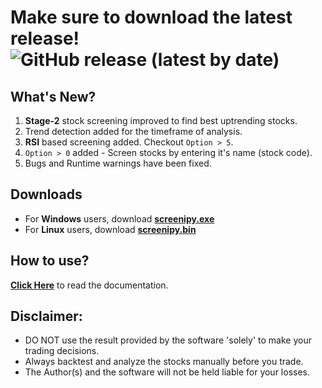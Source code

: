 # Make sure to download the latest release! ![GitHub release (latest by date)](https://img.shields.io/github/v/release/pranjal-joshi/Screeni-py)

## What's New?
1. **Stage-2** stock screening improved to find best uptrending stocks.
2. Trend detection added for the timeframe of analysis.
3. **RSI** based screening added. Checkout `Option > 5`.
4. `Option > 0` added - Screen stocks by entering it's name (stock code).
5. Bugs and Runtime warnings have been fixed.

## Downloads
* For **Windows** users, download **[screenipy.exe](https://github.com/pranjal-joshi/Screeni-py/releases/download/1.11/screenipy.exe)**
* For **Linux** users, download **[screenipy.bin](https://github.com/pranjal-joshi/Screeni-py/releases/download/1.11/screenipy.bin)**

## How to use?

[**Click Here**](https://github.com/pranjal-joshi/Screeni-py) to read the documentation.

## Disclaimer:
* DO NOT use the result provided by the software 'solely' to make your trading decisions.
* Always backtest and analyze the stocks manually before you trade.
* The Author(s) and the software will not be held liable for your losses.